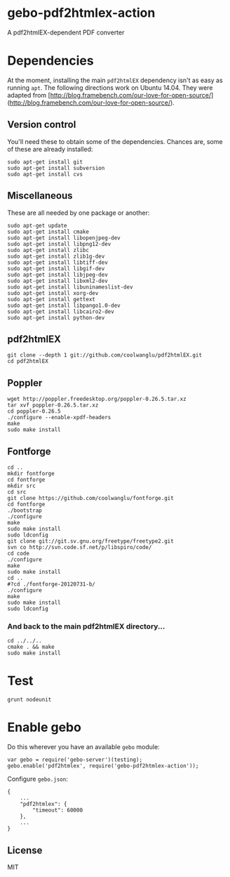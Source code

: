 gebo-pdf2htmlex-action
======================

A pdf2htmlEX-dependent PDF converter

# Dependencies

At the moment, installing the main `pdf2htmlEX` dependency isn't as easy as 
running `apt`. The following directions work on Ubuntu 14.04. They were adapted
from [http://blog.framebench.com/our-love-for-open-source/]
(http://blog.framebench.com/our-love-for-open-source/).

## Version control

You'll need these to obtain some of the dependencies. Chances are, some of
these are already installed:

```
sudo apt-get install git 
sudo apt-get install subversion
sudo apt-get install cvs
```

## Miscellaneous

These are all needed by one package or another:

```
sudo apt-get update
sudo apt-get install cmake
sudo apt-get install libopenjpeg-dev
sudo apt-get install libpng12-dev 
sudo apt-get install zlibc 
sudo apt-get install zlib1g-dev
sudo apt-get install libtiff-dev
sudo apt-get install libgif-dev
sudo apt-get install libjpeg-dev
sudo apt-get install libxml2-dev 
sudo apt-get install libuninameslist-dev
sudo apt-get install xorg-dev
sudo apt-get install gettext
sudo apt-get install libpango1.0-dev
sudo apt-get install libcairo2-dev
sudo apt-get install python-dev
```

## pdf2htmlEX

```
git clone --depth 1 git://github.com/coolwanglu/pdf2htmlEX.git
cd pdf2htmlEX
```

## Poppler

```
wget http://poppler.freedesktop.org/poppler-0.26.5.tar.xz
tar xvf poppler-0.26.5.tar.xz
cd poppler-0.26.5
./configure --enable-xpdf-headers
make
sudo make install
```

## Fontforge

```
cd ..
mkdir fontforge
cd fontforge
mkdir src
cd src
git clone https://github.com/coolwanglu/fontforge.git
cd fontforge
./bootstrap
./configure
make
sudo make install
sudo ldconfig
git clone git://git.sv.gnu.org/freetype/freetype2.git
svn co http://svn.code.sf.net/p/libspiro/code/
cd code
./configure
make
sudo make install
cd ..
#?cd ./fontforge-20120731-b/
./configure
make
sudo make install
sudo ldconfig
```

### And back to the main pdf2htmlEX directory...

```
cd ../../..
cmake . && make
sudo make install
```

# Test 

```
grunt nodeunit
```

# Enable gebo

Do this wherever you have an available `gebo` module:

```
var gebo = require('gebo-server')(testing);
gebo.enable('pdf2htmlex', require('gebo-pdf2htmlex-action'));
```

Configure `gebo.json`:

```
{
    ...
    "pdf2htmlex": {
        "timeout": 60000
    },
    ...
}
```

## License

MIT
